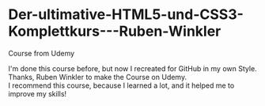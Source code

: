 # Der-ultimative-HTML5-und-CSS3-Komplettkurs---Ruben-Winkler  

Course from Udemy  

I'm done this course before, but now I recreated for GitHub in my own Style.  
Thanks, Ruben Winkler to make the Course on Udemy.  
I recommend this course, because I learned a lot, and it helped me to improve my skills!  
